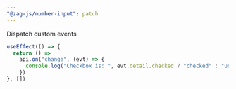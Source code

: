 ```yaml
---
"@zag-js/number-input": patch
---
```


Dispatch custom events

```js
useEffect(() => {
  return () =>
    api.on("change", (evt) => {
      console.log("Checkbox is: ", evt.detail.checked ? "checked" : "unchecked")
    })
}, [])
```
